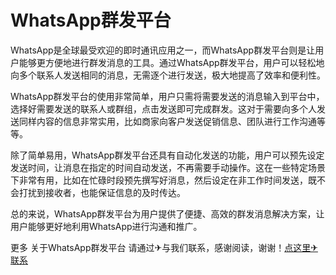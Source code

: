 # WhatsApp群发平台

WhatsApp是全球最受欢迎的即时通讯应用之一，而WhatsApp群发平台则是让用户能够更方便地进行群发消息的工具。通过WhatsApp群发平台，用户可以轻松地向多个联系人发送相同的消息，无需逐个进行发送，极大地提高了效率和便利性。

WhatsApp群发平台的使用非常简单，用户只需将需要发送的消息输入到平台中，选择好需要发送的联系人或群组，点击发送即可完成群发。这对于需要向多个人发送同样内容的信息非常实用，比如商家向客户发送促销信息、团队进行工作沟通等等。

除了简单易用，WhatsApp群发平台还具有自动化发送的功能，用户可以预先设定发送时间，让消息在指定的时间自动发送，不再需要手动操作。这在一些特定场景下非常有用，比如在忙碌时段预先撰写好消息，然后设定在非工作时间发送，既不会打扰到接收者，也能保证信息的及时传达。

总的来说，WhatsApp群发平台为用户提供了便捷、高效的群发消息解决方案，让用户能够更好地利用WhatsApp进行沟通和推广。

更多 关于WhatsApp群发平台 请通过✈与我们联系，感谢阅读，谢谢！[点这里✈联系](https://acc.k02.cc)